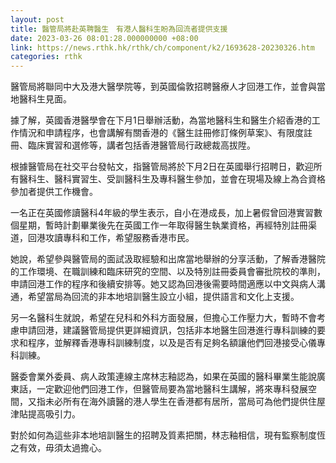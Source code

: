 ```yaml
---
layout: post
title: 醫管局將赴英聘醫生　有港人醫科生盼為回流者提供支援
date: 2023-03-26 08:01:28.000000000 +08:00
link: https://news.rthk.hk/rthk/ch/component/k2/1693628-20230326.htm
categories: rthk
---
```


醫管局將聯同中大及港大醫學院等，到英國倫敦招聘醫療人才回港工作，並會與當地醫科生見面。

據了解，英國香港醫學會在下月1日舉辦活動，為當地醫科生和醫生介紹香港的工作情況和申請程序，也會講解有關香港的《醫生註冊修訂條例草案》、有限度註冊、臨床實習和選修等，講者包括香港醫管局行政總裁高拔陞。

根據醫管局在社交平台發帖文，指醫管局將於下月2日在英國舉行招聘日，歡迎所有醫科生、醫科實習生、受訓醫科生及專科醫生參加，並會在現場及線上為合資格參加者提供工作機會。

一名正在英國修讀醫科4年級的學生表示，自小在港成長，加上暑假曾回港實習數個星期，暫時計劃畢業後先在英國工作一年取得醫生執業資格，再經特別註冊渠道，回港攻讀專科和工作，希望服務香港市民。

她說，希望參與醫管局的面試汲取經驗和出席當地舉辦的分享活動，了解香港醫院的工作環境、在職訓練和臨床研究的空間、以及特別註冊委員會審批院校的準則，申請回港工作的程序和後續安排等。她又認為回港後需要時間適應以中文與病人溝通，希望當局為回流的非本地培訓醫生設立小組，提供語言和文化上支援。

另一名醫科生就說，希望在兒科和外科方面發展，但擔心工作壓力大，暫時不會考慮申請回港，建議醫管局提供更詳細資訊，包括非本地醫生回港進行專科訓練的要求和程序，並解釋香港專科訓練制度，以及是否有足夠名額讓他們回港接受心儀專科訓練。

醫委會業外委員、病人政策連線主席林志釉認為，如果在英國的醫科畢業生能說廣東話，一定歡迎他們回港工作，但醫管局要為當地醫科生講解，將來專科發展空間，又指未必所有在海外讀醫的港人學生在香港都有居所，當局可為他們提供住屋津貼提高吸引力。

對於如何為這些非本地培訓醫生的招聘及質素把關，林志釉相信，現有監察制度恆之有效，毋須太過擔心。
